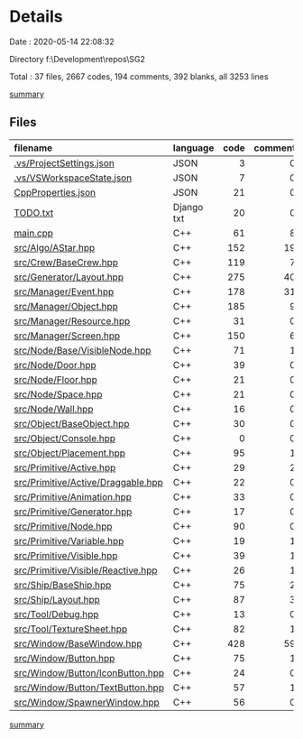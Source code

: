 # Details

Date : 2020-05-14 22:08:32

Directory f:\Development\repos\SG2

Total : 37 files,  2667 codes, 194 comments, 392 blanks, all 3253 lines

[summary](results.md)

## Files
| filename | language | code | comment | blank | total |
| :--- | :--- | ---: | ---: | ---: | ---: |
| [.vs/ProjectSettings.json](/.vs/ProjectSettings.json) | JSON | 3 | 0 | 0 | 3 |
| [.vs/VSWorkspaceState.json](/.vs/VSWorkspaceState.json) | JSON | 7 | 0 | 0 | 7 |
| [CppProperties.json](/CppProperties.json) | JSON | 21 | 0 | 0 | 21 |
| [TODO.txt](/TODO.txt) | Django txt | 20 | 0 | 7 | 27 |
| [main.cpp](/main.cpp) | C++ | 61 | 8 | 17 | 86 |
| [src/Algo/AStar.hpp](/src/Algo/AStar.hpp) | C++ | 152 | 19 | 13 | 184 |
| [src/Crew/BaseCrew.hpp](/src/Crew/BaseCrew.hpp) | C++ | 119 | 7 | 25 | 151 |
| [src/Generator/Layout.hpp](/src/Generator/Layout.hpp) | C++ | 275 | 40 | 50 | 365 |
| [src/Manager/Event.hpp](/src/Manager/Event.hpp) | C++ | 178 | 31 | 23 | 232 |
| [src/Manager/Object.hpp](/src/Manager/Object.hpp) | C++ | 185 | 9 | 22 | 216 |
| [src/Manager/Resource.hpp](/src/Manager/Resource.hpp) | C++ | 31 | 0 | 6 | 37 |
| [src/Manager/Screen.hpp](/src/Manager/Screen.hpp) | C++ | 150 | 6 | 20 | 176 |
| [src/Node/Base/VisibleNode.hpp](/src/Node/Base/VisibleNode.hpp) | C++ | 71 | 1 | 4 | 76 |
| [src/Node/Door.hpp](/src/Node/Door.hpp) | C++ | 39 | 0 | 4 | 43 |
| [src/Node/Floor.hpp](/src/Node/Floor.hpp) | C++ | 21 | 0 | 3 | 24 |
| [src/Node/Space.hpp](/src/Node/Space.hpp) | C++ | 21 | 0 | 4 | 25 |
| [src/Node/Wall.hpp](/src/Node/Wall.hpp) | C++ | 16 | 0 | 3 | 19 |
| [src/Object/BaseObject.hpp](/src/Object/BaseObject.hpp) | C++ | 30 | 0 | 7 | 37 |
| [src/Object/Console.hpp](/src/Object/Console.hpp) | C++ | 0 | 0 | 1 | 1 |
| [src/Object/Placement.hpp](/src/Object/Placement.hpp) | C++ | 95 | 1 | 12 | 108 |
| [src/Primitive/Active.hpp](/src/Primitive/Active.hpp) | C++ | 29 | 2 | 7 | 38 |
| [src/Primitive/Active/Draggable.hpp](/src/Primitive/Active/Draggable.hpp) | C++ | 22 | 0 | 5 | 27 |
| [src/Primitive/Animation.hpp](/src/Primitive/Animation.hpp) | C++ | 33 | 0 | 10 | 43 |
| [src/Primitive/Generator.hpp](/src/Primitive/Generator.hpp) | C++ | 17 | 0 | 7 | 24 |
| [src/Primitive/Node.hpp](/src/Primitive/Node.hpp) | C++ | 90 | 0 | 14 | 104 |
| [src/Primitive/Variable.hpp](/src/Primitive/Variable.hpp) | C++ | 19 | 1 | 6 | 26 |
| [src/Primitive/Visible.hpp](/src/Primitive/Visible.hpp) | C++ | 39 | 1 | 12 | 52 |
| [src/Primitive/Visible/Reactive.hpp](/src/Primitive/Visible/Reactive.hpp) | C++ | 26 | 1 | 5 | 32 |
| [src/Ship/BaseShip.hpp](/src/Ship/BaseShip.hpp) | C++ | 75 | 2 | 10 | 87 |
| [src/Ship/Layout.hpp](/src/Ship/Layout.hpp) | C++ | 87 | 3 | 9 | 99 |
| [src/Tool/Debug.hpp](/src/Tool/Debug.hpp) | C++ | 13 | 0 | 4 | 17 |
| [src/Tool/TextureSheet.hpp](/src/Tool/TextureSheet.hpp) | C++ | 82 | 1 | 14 | 97 |
| [src/Window/BaseWindow.hpp](/src/Window/BaseWindow.hpp) | C++ | 428 | 59 | 38 | 525 |
| [src/Window/Button.hpp](/src/Window/Button.hpp) | C++ | 75 | 1 | 7 | 83 |
| [src/Window/Button/IconButton.hpp](/src/Window/Button/IconButton.hpp) | C++ | 24 | 0 | 7 | 31 |
| [src/Window/Button/TextButton.hpp](/src/Window/Button/TextButton.hpp) | C++ | 57 | 1 | 8 | 66 |
| [src/Window/SpawnerWindow.hpp](/src/Window/SpawnerWindow.hpp) | C++ | 56 | 0 | 8 | 64 |

[summary](results.md)